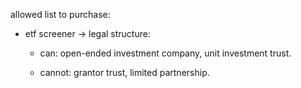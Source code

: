 

allowed list to purchase:

+ etf screener -> legal structure:
  
    + can: open-ended investment company, unit investment trust.
  
    + cannot: grantor trust, limited partnership.
